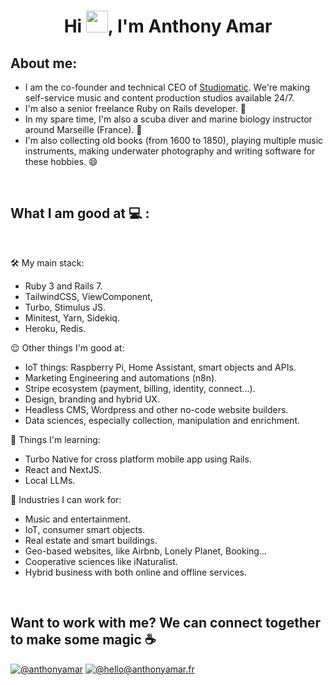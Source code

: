 <h1 align="center">Hi <img src="https://media.giphy.com/media/hvRJCLFzcasrR4ia7z/giphy.gif" width="35">, I'm Anthony Amar</h1>

## About me:

- I am the co-founder and technical CEO of [Studiomatic](https://studiomatic.co/). We're making self-service music and content production studios available 24/7. 
- I'm also a senior freelance Ruby on Rails developer. 💎
- In my spare time, I'm also a scuba diver and marine biology instructor around Marseille (France). 🐠
- I'm also collecting old books (from 1600 to 1850), playing multiple music instruments, making underwater photography and writing software for these hobbies. 😄

<br>

## What I am good at 💻 :

<br>

🛠️ My main stack: 
- Ruby 3 and Rails 7.
- TailwindCSS, ViewComponent, 
- Turbo, Stimulus JS.
- Minitest, Yarn, Sidekiq.
- Heroku, Redis. 

😌 Other things I'm good at:
- IoT things: Raspberry Pi, Home Assistant, smart objects and APIs.
- Marketing Engineering and automations (n8n).
- Stripe ecosystem (payment, billing, identity, connect...).
- Design, branding and hybrid UX.
- Headless CMS, Wordpress and other no-code website builders.
- Data sciences, especially collection, manipulation and enrichment.

👷 Things I'm learning:
- Turbo Native for cross platform mobile app using Rails.
- React and NextJS.
- Local LLMs.

🏢 Industries I can work for: 
- Music and entertainment.
- IoT, consumer smart objects.
- Real estate and smart buildings.
- Geo-based websites, like Airbnb, Lonely Planet, Booking...
- Cooperative sciences like iNaturalist.
- Hybrid business with both online and offline services.

<br>

## Want to work with me? We can connect together to make some magic ☕️
[![@anthonyamar](https://img.icons8.com/fluency/48/000000/linkedin.png "@anthonyamar")](https://www.linkedin.com/in/anthonyamar/) [![@hello@anthonyamar.fr](https://img.icons8.com/fluency/48/000000/apple-mail.png "@hello@anthonyamar.fr")](hello@anthonyamar.fr)

<br>

